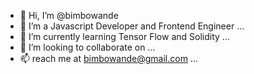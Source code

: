 - 👋 Hi, I’m @bimbowande
- 👀 I’m a Javascript Developer and Frontend Engineer  ...
- 🌱 I’m currently learning Tensor Flow and Solidity  ...
- 💞️ I’m looking to collaborate on ...
- 📫  reach me  at  bimbowande@gmail.com ...

<!---
bimbowande/bimbowande is a ✨ special ✨ repository because its `README.md` (this file) appears on your GitHub profile.
You can click the Preview link to take a look at your changes.
--->
